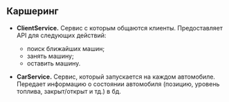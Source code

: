 ## Каршеринг

- **ClientService.**
Cервис с которым общаются клиенты. Предоставляет API для следующих действий: 
    - поиск ближайших машин;
    - занять машину;
    - оставить машину.


- **CarService.** 
Cервис, который запускается на каждом автомобиле. 
Передает информацию о  состоянии автомобиля (позицию, уровень топлива, закрыт/открыт и тд.) в бд.